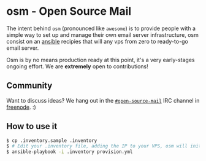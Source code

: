 # osm - Open Source Mail

The intent behind `osm` (pronounced like `awesome`) is to provide people with a simple way to set up and manage their own email server infrastructure, osm consist on an [ansible](http://www.ansible.com/home) recipies that will any vps from zero to ready-to-go email server.

Osm is by no means production ready at this point, it's a very early-stages ongoing effort. We are **extremely** open to contributions!

## Community

Want to discuss ideas? We hang out in the [`#open-source-mail`](http://webchat.freenode.net/?channels=#open-source-mail) IRC channel in [freenode](https://freenode.net/). :)

## How to use it

```bash
$ cp .inventory.sample .inventory
$ # Edit your .inventory file, adding the IP to your VPS, osm will initially work on Debian and related distros.
$ ansible-playbook -i .inventory provision.yml 
```
